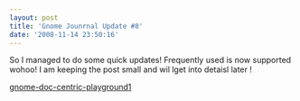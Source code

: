 ```yaml
---
layout: post
title: 'Gnome Jounrnal Update #8'
date: '2008-11-14 23:50:16'
---
```


<a href="http://geekyogre.com/content/images/2008/11/gnome-doc-centric-playground1.zip"></a>So I managed to do some quick updates! Frequently used is now supported wohoo! I am keeping the post small and wil lget into detaisl later !

<a href="http://geekyogre.com/content/images/2008/11/gnome-doc-centric-playground1.zip">gnome-doc-centric-playground1</a>